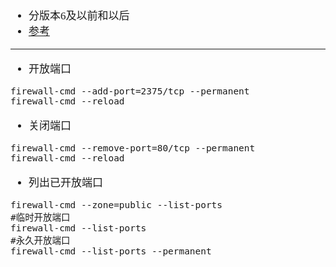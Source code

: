 <span  style="font-family: Simsun,serif; font-size: 17px; ">

- 分版本6及以前和以后
- [参考](https://www.cnblogs.com/inos/p/10985042.html)

---

- 开放端口
~~~
firewall-cmd --add-port=2375/tcp --permanent
firewall-cmd --reload
~~~

- 关闭端口
~~~
firewall-cmd --remove-port=80/tcp --permanent
firewall-cmd --reload
~~~

- 列出已开放端口
~~~
firewall-cmd --zone=public --list-ports
#临时开放端口
firewall-cmd --list-ports
#永久开放端口
firewall-cmd --list-ports --permanent
~~~


</span>